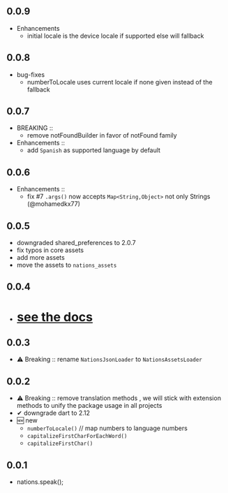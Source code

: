 ## 0.0.9

- Enhancements
  - initial locale is the device locale if supported else will fallback

## 0.0.8

- bug-fixes
  - numberToLocale uses current locale if none given instead of the fallback

## 0.0.7

- BREAKING ::
  - remove notFoundBuilder in favor of notFound family
- Enhancements ::
  - add `Spanish` as supported language by default

## 0.0.6

- Enhancements ::
  - fix #7 `.args()` now accepts `Map<String,Object>` not only Strings (@mohamedkx77)

## 0.0.5

- downgraded shared_preferences to 2.0.7
- fix typos in core assets
- add more assets
- move the assets to `nations_assets`

## 0.0.4

- # [see the docs](https://flutterqueen.github.io/website/)

## 0.0.3

- ⚠ Breaking :: rename `NationsJsonLoader` to `NationsAssetsLoader`

## 0.0.2

- ⚠ Breaking :: remove translation methods , we will stick with extension methods to unify the package usage in all projects
- ✔ downgrade dart to 2.12
- 🆕 new
  - `numberToLocale()` // map numbers to language numbers
  - `capitalizeFirstCharForEachWord()`
  - `capitalizeFirstChar()`

## 0.0.1

- nations.speak();
